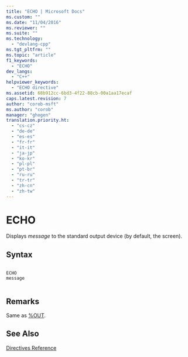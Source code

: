 ```yaml
---
title: "ECHO | Microsoft Docs"
ms.custom: ""
ms.date: "11/04/2016"
ms.reviewer: ""
ms.suite: ""
ms.technology: 
  - "devlang-cpp"
ms.tgt_pltfrm: ""
ms.topic: "article"
f1_keywords: 
  - "ECHO"
dev_langs: 
  - "C++"
helpviewer_keywords: 
  - "ECHO directive"
ms.assetid: 68b912cc-6bd3-4f22-88cb-00a1aa17ecaf
caps.latest.revision: 7
author: "corob-msft"
ms.author: "corob"
manager: "ghogen"
translation.priority.ht: 
  - "cs-cz"
  - "de-de"
  - "es-es"
  - "fr-fr"
  - "it-it"
  - "ja-jp"
  - "ko-kr"
  - "pl-pl"
  - "pt-br"
  - "ru-ru"
  - "tr-tr"
  - "zh-cn"
  - "zh-tw"
---
```

# ECHO
Displays *message* to the standard output device (by default, the screen).  
  
## Syntax  
  
```  
  
ECHO   
message  
  
```  
  
## Remarks  
 Same as [%OUT](../../assembler/masm/percent-out.md).  
  
## See Also  
 [Directives Reference](../../assembler/masm/directives-reference.md)